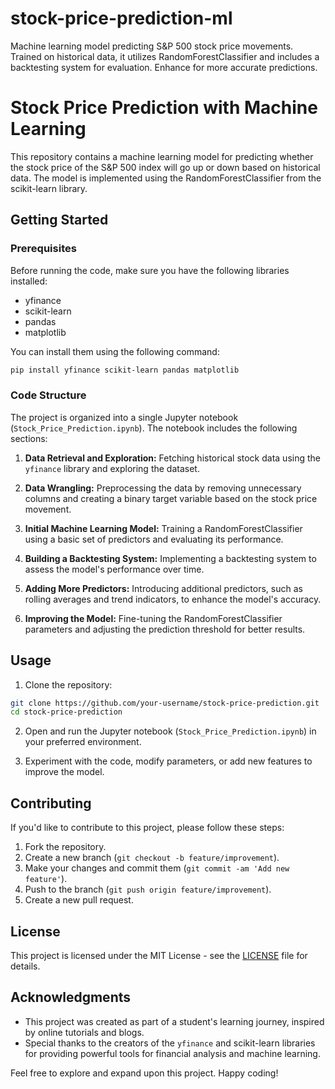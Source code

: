 # stock-price-prediction-ml
Machine learning model predicting S&amp;P 500 stock price movements. Trained on historical data, it utilizes RandomForestClassifier and includes a backtesting system for evaluation. Enhance for more accurate predictions.


# Stock Price Prediction with Machine Learning

This repository contains a machine learning model for predicting whether the stock price of the S&P 500 index will go up or down based on historical data. The model is implemented using the RandomForestClassifier from the scikit-learn library.

## Getting Started

### Prerequisites

Before running the code, make sure you have the following libraries installed:

- yfinance
- scikit-learn
- pandas
- matplotlib

You can install them using the following command:

```bash
pip install yfinance scikit-learn pandas matplotlib
```

### Code Structure

The project is organized into a single Jupyter notebook (`Stock_Price_Prediction.ipynb`). The notebook includes the following sections:

1. **Data Retrieval and Exploration:** Fetching historical stock data using the `yfinance` library and exploring the dataset.

2. **Data Wrangling:** Preprocessing the data by removing unnecessary columns and creating a binary target variable based on the stock price movement.

3. **Initial Machine Learning Model:** Training a RandomForestClassifier using a basic set of predictors and evaluating its performance.

4. **Building a Backtesting System:** Implementing a backtesting system to assess the model's performance over time.

5. **Adding More Predictors:** Introducing additional predictors, such as rolling averages and trend indicators, to enhance the model's accuracy.

6. **Improving the Model:** Fine-tuning the RandomForestClassifier parameters and adjusting the prediction threshold for better results.

## Usage

1. Clone the repository:

```bash
git clone https://github.com/your-username/stock-price-prediction.git
cd stock-price-prediction
```

2. Open and run the Jupyter notebook (`Stock_Price_Prediction.ipynb`) in your preferred environment.

3. Experiment with the code, modify parameters, or add new features to improve the model.

## Contributing

If you'd like to contribute to this project, please follow these steps:

1. Fork the repository.
2. Create a new branch (`git checkout -b feature/improvement`).
3. Make your changes and commit them (`git commit -am 'Add new feature'`).
4. Push to the branch (`git push origin feature/improvement`).
5. Create a new pull request.

## License

This project is licensed under the MIT License - see the [LICENSE](LICENSE) file for details.

## Acknowledgments

- This project was created as part of a student's learning journey, inspired by online tutorials and blogs.
- Special thanks to the creators of the `yfinance` and scikit-learn libraries for providing powerful tools for financial analysis and machine learning.

Feel free to explore and expand upon this project. Happy coding!
